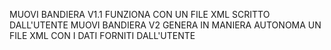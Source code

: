 MUOVI BANDIERA V1.1 FUNZIONA CON UN FILE XML SCRITTO DALL'UTENTE
MUOVI BANDIERA V2 GENERA IN MANIERA AUTONOMA UN FILE XML CON I DATI FORNITI DALL'UTENTE
